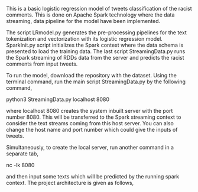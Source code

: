This is a basic logistic regression model of tweets classification of the racist comments. This is done on Apache Spark technology where the data streaming, data pipeline for the model have been implemented.

The script LRmodel.py generates the pre-processing pipelines for the text tokenization and vectorization with its logistic regression model. SparkInit.py script initializes the Spark context where the data schema is presented to load the training data. The last script StreamingData.py runs the Spark streaming of RDDs data from the server and predicts the racist comments from input tweets. 

To run the model, download the repository with the dataset. Using the terminal command, run the main script StreamingData.py by the following command,

python3 StreamingData.py localhost 8080

where localhost 8080 creates the system inbuilt server with the port number 8080. This will be transferred to the Spark streaming context to consider the text streams coming from this host server. You can also change the host name and port number which could give the inputs of tweets.

Simultaneously, to create the local server, run another command in a separate tab,

nc -lk 8080

and then input some texts which will be predicted by the running spark context. The project architecture is given as follows,

